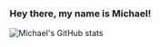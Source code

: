 ### Hey there, my name is Michael!

![Michael's GitHub stats](https://github-readme-stats.vercel.app/api?username=m1yon&count_private=true&show_icons=true&theme=dark)

<!--
**m1yon/m1yon** is a ✨ _special_ ✨ repository because its `README.md` (this file) appears on your GitHub profile.

Here are some ideas to get you started:

- 🔭 I’m currently working on ...
- 🌱 I’m currently learning ...
- 👯 I’m looking to collaborate on ...
- 🤔 I’m looking for help with ...
- 💬 Ask me about ...
- 📫 How to reach me: ...
- 😄 Pronouns: ...
- ⚡ Fun fact: ...
-->
